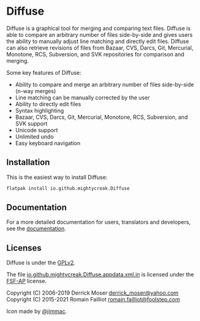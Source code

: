 # Diffuse

Diffuse is a graphical tool for merging and comparing text files.  Diffuse is
able to compare an arbitrary number of files side-by-side and gives users the
ability to manually adjust line matching and directly edit files.  Diffuse can
also retrieve revisions of files from Bazaar, CVS, Darcs, Git, Mercurial,
Monotone, RCS, Subversion, and SVK repositories for comparison and merging.

Some key features of Diffuse:

* Ability to compare and merge an arbitrary number of files side-by-side (n-way
  merges)
* Line matching can be manually corrected by the user
* Ability to directly edit files
* Syntax highlighting
* Bazaar, CVS, Darcs, Git, Mercurial, Monotone, RCS, Subversion, and SVK support
* Unicode support
* Unlimited undo
* Easy keyboard navigation

## Installation

This is the easiest way to install Diffuse:

```sh
flatpak install io.github.mightycreak.Diffuse
```

## Documentation

For a more detailed documentation for users, translators and developers, see
the [documentation](docs/).

## Licenses

Diffuse is under the [GPLv2](COPYING).

The file [io.github.mightycreak.Diffuse.appdata.xml.in](data/io.github.mightycreak.Diffuse.appdata.xml.in)
is licensed under the [FSF-AP](https://www.gnu.org/prep/maintain/html_node/License-Notices-for-Other-Files.html)
license.

Copyright (C) 2006-2019 Derrick Moser <derrick_moser@yahoo.com>  
Copyright (C) 2015-2021 Romain Failliot <romain.failliot@foolstep.com>

Icon made by [@jimmac](https://github.com/jimmac).
